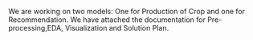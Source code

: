 We are working on two models: One for Production of Crop and one for Recommendation.
We have attached  the documentation for Pre-processing,EDA, Visualization and Solution Plan.
